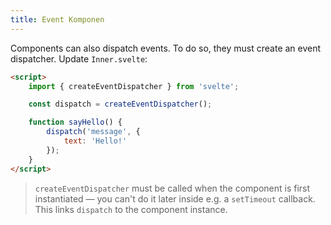 ```yaml
---
title: Event Komponen
---
```


Components can also dispatch events. To do so, they must create an event dispatcher. Update `Inner.svelte`:

```html
<script>
	import { createEventDispatcher } from 'svelte';

	const dispatch = createEventDispatcher();

	function sayHello() {
		dispatch('message', {
			text: 'Hello!'
		});
	}
</script>
```

> `createEventDispatcher` must be called when the component is first instantiated — you can't do it later inside e.g. a `setTimeout` callback. This links `dispatch` to the component instance.